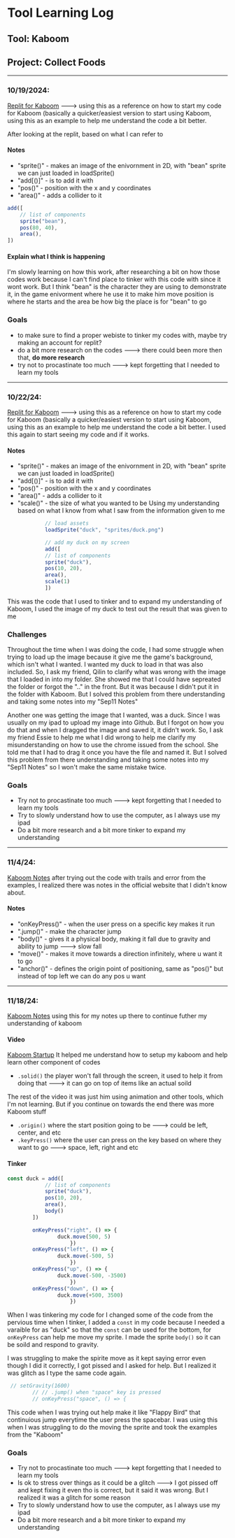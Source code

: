 # Tool Learning Log

## Tool: **Kaboom**

## Project: **Collect Foods**

---

### 10/19/2024:
[Replit for Kaboom](https://replit.com/@replit/Kaboom#code/main.ts) ---> using this as a reference on how to start my code for Kaboom (basically a quicker/easiest version to start using Kaboom, using this as an example to help me understand the code a bit better.

After looking at the replit, based on what I can refer to
#### Notes
* "sprite()" - makes an image of the enivornment in 2D, with "bean" sprite we can just loaded in loadSprite()
* "add[()]" - is to add it with
* "pos()" - position with the x and y coordinates
* "area()" - adds a collider to it

``` js
add([
	// list of components
	sprite("bean"),
	pos(80, 40),
	area(),
])
```
#### Explain what I think is happening
I'm slowly learning on how this work, after researching a bit on how those codes work because I can't find place to tinker with this code with since it wont work.
But I think "bean" is the character they are using to demonstrate it, in the game enivorment where he use it to make him move
position is where he starts and the area be how big the place is for "bean" to go

### Goals
* to make sure to find a proper webiste to tinker my codes with, maybe try making an account for replit?
* do a bit more research on the codes ---> there could been more then that, **do more research**
* try not to procastinate too much ---> kept forgetting that I needed to learn my tools

---

### 10/22/24:
[Replit for Kaboom](https://replit.com/@replit/Kaboom#code/main.ts) ---> using this as a reference on how to start my code for Kaboom (basically a quicker/easiest version to start using Kaboom, using this as an example to help me understand the code a bit better.
I used this again to start seeing my code and if it works.

#### Notes
* "sprite()" - makes an image of the enivornment in 2D, with "bean" sprite we can just loaded in loadSprite()
* "add[()]" - is to add it with
* "pos()" - position with the x and y coordinates
* "area()" - adds a collider to it
* "scale()" - the size of what you wanted to be
Using my understanding based on what I know from what I saw from the information given to me

```js
            // load assets
            loadSprite("duck", "sprites/duck.png")

            // add my duck on my screen
            add([
	        // list of components
	        sprite("duck"),
	        pos(10, 20),
	        area(),
            scale(1)
            ])
```
This was the code that I used to tinker and to expand my understanding of Kaboom, I used the image of my duck to test out the result that was given to me

### Challenges
Throughout the time when I was doing the code, I had some struggle when trying to load up the image because it give me the game's background, which isn't what I wanted. I wanted my duck to load in that was also included. So, I ask my friend, Qilin to clarify what was wrong with the image that I loaded in into my folder. She showed me that I could have sepreated the folder or forgot the ".." in the front. But it was because I didn't put it in the folder with Kaboom. But I solved this problem from there understanding and taking some notes into my "Sep11 Notes"

Another one was getting the image that I wanted, was a duck. Since I was usually on my ipad to upload my image into Github. But I forgot on how you do that and when I dragged the image and saved it, it didn't work. So, I ask my friend Essie to help me what I did wrong to help me clarify my misunderstanding on how to use the chrome issued from the school. She told me that I had to drag it once you have the file and named it. But I solved this problem from there understanding and taking some notes into my "Sep11 Notes" so I won't make the same mistake twice.

### Goals
* Try not to procastinate too much ---> kept forgetting that I needed to learn my tools
* Try to slowly understand how to use the computer, as I always use my ipad
* Do a bit more research and a bit more tinker to expand my understanding

---

### 11/4/24: 
[Kaboom Notes](https://kaboomjs.com/doc/intro) after trying out the code with trails and error from the examples, I realized there was notes in the official website that I didn't know about. 

#### Notes
* "onKeyPress()" - when the user press on a specific key makes it run 
* ".jump()" - make the character jump
* "body()" - gives it a physical body, making it fall due to gravity and ability to jump ---> slow fall 
* "move()" - makes it move towards a direction infinitely, where u want it to go
* "anchor()" - defines the origin point of positioning, same as "pos()" but instead of top left we can do any pos u want

---

### 11/18/24:
[Kaboom Notes](https://kaboomjs.com/doc/intro) using this for my notes up there to continue futher my understanding of kaboom

#### Video
[Kaboom Startup](https://youtu.be/iRXI6ThRJvM?si=I_ZWxmmtyYsf7bNC) It helped me understand how to setup my kaboom and help learn other component of codes
* ```.solid()``` the player won't fall through the screen, it used to help it from doing that ---> it can go on top of items like an actual soild

The rest of the video it was just him using animation and other tools, which I'm not learning. But if you continue on towards the end there was more Kaboom stuff
* ```.origin()``` where the start position going to be ---> could be left, center, and etc
* ```.keyPress()``` where the user can press on the key based on where they want to go ---> space, left, right and etc

#### Tinker
```js
const duck = add([
	        // list of components
	        sprite("duck"),
	        pos(10, 20),
	        area(),
            body()
        ])

        onKeyPress("right", () => {
   	 	        duck.move(500, 5)
	                })
        onKeyPress("left", () => {
   	 	        duck.move(-500, 5)
	                })
        onKeyPress("up", () => {
   	 	        duck.move(-500, -3500)
	                })
        onKeyPress("down", () => {
   	 	        duck.move(+500, 3500)
	                })
```
When I was tinkering my code for I changed some of the code from the pervious time when I tinker, I added a ```const``` in my code because I needed a varaible for as "duck" so that the ```const``` can be used for the bottom, for ```onKeyPress``` can help me move my sprite. I made the sprite ```body()``` so it can be soild and respond to gravity.

I was struggling to make the spirite move as it kept saying error even though I did it correctly, I got pissed and I asked for help. But I realized it was glitch as I type the same code again. 

```js
 // setGravity(1600)
        // // .jump() when "space" key is pressed
        // onKeyPress("space", () => {
```
This code when I was trying out help make it like "Flappy Bird" that continuious jump everytime the user press the spacebar. I was using this when I was struggling to do the moving the sprite and took the examples from the "Kaboom"

### Goals
* Try not to procastinate too much ---> kept forgetting that I needed to learn my tools
* Is ok to stress over things as it could be a glitch ---> I got pissed off and kept fixing it even tho is correct, but it said it was wrong. But I realized it was a glitch for some reason
* Try to slowly understand how to use the computer, as I always use my ipad 
* Do a bit more research and a bit more tinker to expand my understanding
  

<!--
* Links you used today (websites, videos, etc)
* Things you tried, progress you made, etc
* Challenges, a-ha moments, etc
* Questions you still have
* What you're going to try next
-->
